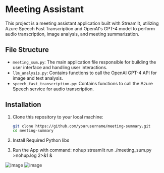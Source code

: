 # Meeting Assistant

This project is a meeting assistant application built with Streamlit, utilizing Azure Speech Fast Transcription and OpenAI's GPT-4 model to perform audio transcription, image analysis, and meeting summarization.

## File Structure

- `meeting_sum.py`: The main application file responsible for building the user interface and handling user interactions.
- `llm_analysis.py`: Contains functions to call the OpenAI GPT-4 API for image and text analysis.
- `speech_fast_transcription.py`: Contains functions to call the Azure Speech service for audio transcription.

## Installation

1. Clone this repository to your local machine:

   ```bash
   git clone https://github.com/yourusername/meeting-summary.git
   cd meeting-summary

2. Install Required Python libs
3. Run the App with command:  nohup streamlit run ./meeting_sum.py >nohup.log 2>&1 &

![image](https://github.com/user-attachments/assets/07c039f3-ed76-45a6-8d86-6fbdbb1abc49)
![image](https://github.com/user-attachments/assets/3675fba2-5c0b-49d8-8424-83363ef57a77)

